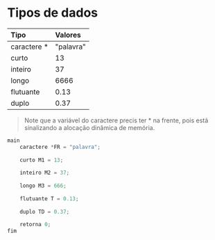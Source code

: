 # Tipos de dados

| Tipo | Valores |
| :--- | :--- |
| caractere \* | "palavra" |
| curto | 13 |
| inteiro | 37 |
| longo | 6666 |
| flutuante | 0.13 |
| duplo | 0.37 |

> Note que a variável do caractere precis ter \* na frente, pois está sinalizando a alocação dinâmica de memória.

```C
main
    caractere *FR = "palavra";
    
    curto M1 = 13;
    
    inteiro M2 = 37; 
    
    longo M3 = 666;
    
    flutuante T = 0.13; 
    
    duplo TD = 0.37; 
    
    retorna 0;
fim
```